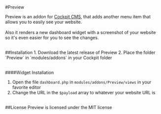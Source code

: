 #Preview

Preview is an addon for [Cockpit CMS](https://github.com/aheinze/cockpit), that adds another menu item that allows you to easily see your website.<br><br>
Also it renders a new dashboard widget with a screenshot of your website so it's even easier for you to see the changes.

<br>
##Installation
1. Download the latest release of Preview
2. Place the folder `Preview` in `modules/addons` in your Cockpit folder
<br><br>

####Widget Installation
1. Open the file `dashboard.php` in `modules/addons/Preview/views` in your favorite editor
2. Change the URL in the `$payload` array to whatever your website URL is

<br>
##License
Preview is licensed under the MIT license
